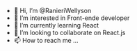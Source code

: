 - 👋 Hi, I’m @RanieriWellyson
- 👀 I’m interested in Front-ende developer
- 🌱 I’m currently learning React
- 💞️ I’m looking to collaborate on React.js
- 📫 How to reach me ...

<!---
RanieriWellyson/RanieriWellyson is a ✨ special ✨ repository because its `README.md` (this file) appears on your GitHub profile.
You can click the Preview link to take a look at your changes.
--->
